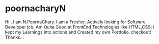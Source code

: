 # poornacharyN
Hi , I am N.PoornaChary. I am a Fresher, Actively looking for Software Developer job. Am Quite Good at FrontEnd Technologies like HTML,CSS; I kept my Learnings into actions and Created my own Portfolio. checkout! Thanks...
